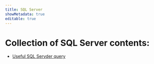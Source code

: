 ```yaml
---
title: SQL Server
showMetadata: true
editable: true
---
```


# Collection of SQL Server contents:
- [Useful SQL Servder query](useful-sql-server-queries)
